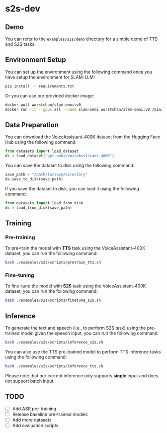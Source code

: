 # s2s-dev

## Demo
You can refer to the `examples/s2s/demo` directory for a simple demo of TTS and S2S tasks.

## Environment Setup
You can set up the environment using the following command once you have setup the environment for SLAM-LLM:
```bash
pip install -r requirements.txt
```

Or you can use our provided docker image:
```bash
docker pull worstchan/slam-omni:v0
docker run -it --gpus all --name slam-omni worstchan/slam-omni:v0 /bin/bash
```

## Data Preparation
You can download the [VoiceAssistant-400K](https://huggingface.co/datasets/gpt-omni/VoiceAssistant-400K) dataset from the Hugging Face Hub using the following command:
```python
from datasets import load_dataset
ds = load_dataset("gpt-omni/VoiceAssistant-400K")
```

You can save the dataset to disk using the following command:
```python
save_path = "/path/to/save/directory"
ds.save_to_disk(save_path)
```

If you save the dataset to disk, you can load it using the following command:
```python
from datasets import load_from_disk
ds = load_from_disk(save_path)
```

## Training

### Pre-training
To pre-train the model with **TTS** task using the VoiceAssistant-400K dataset, you can run the following command:
```bash
bash ./examples/s2s/scripts/pretrain_tts.sh
```

### Fine-tuning
To fine-tune the model with **S2S** task using the VoiceAssistant-400K dataset, you can run the following command:
```bash
bash ./examples/s2s/scripts/finetune_s2s.sh
```


## Inference
To generate the text and speech (i.e., to perform S2S task) using the pre-trained model given the speech input, you can run the following command:
```bash
bash ./examples/s2s/scripts/inference_s2s.sh
```

<!-- <!-- 你也可以使用 TTS 预训练的模型执行 TTS 推理任务，使用以下命令： -->
You can also use the TTS pre-trained model to perform TTS inference tasks using the following command:
```bash
bash ./examples/s2s/scripts/inference_tts.sh
```

<!-- 要注意我们目前的推理只支持单个输入，暂不支持批量输入。 -->
Please note that our current inference only supports **single** input and does not support batch input.


## TODO
- [ ] Add ASR pre-training
- [ ] Release baseline pre-trained models
- [ ] Add more datasets
- [ ] Add evaluation scripts